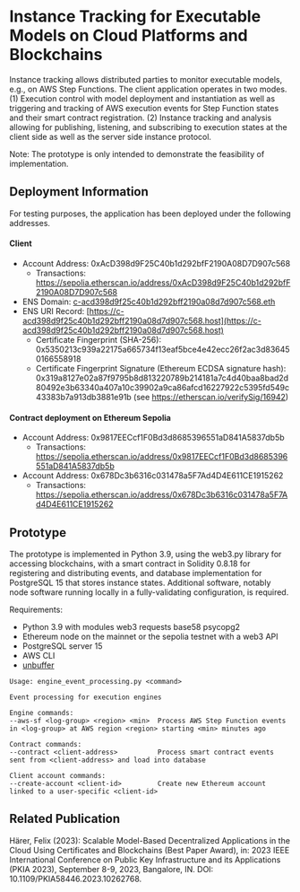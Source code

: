 # Instance Tracking for Executable Models on Cloud Platforms and Blockchains

Instance tracking allows distributed parties to monitor executable models, e.g., on AWS Step Functions. The client application operates in two modes. (1) Execution control with model deployment and instantiation as well as triggering and tracking of AWS execution events for Step Function states and their smart contract registration. (2) Instance tracking and analysis allowing for publishing, listening, and subscribing to execution states at the client side as well as the server side instance protocol.

Note: The prototype is only intended to demonstrate the feasibility of implementation.

## Deployment Information

For testing purposes, the application has been deployed under the following addresses.

#### Client
- Account Address: 0xAcD398d9F25C40b1d292bfF2190A08D7D907c568
  - Transactions: https://sepolia.etherscan.io/address/0xAcD398d9F25C40b1d292bfF2190A08D7D907c568
- ENS Domain: [c-acd398d9f25c40b1d292bff2190a08d7d907c568.eth](https://app.ens.domains/name/c-acd398d9f25c40b1d292bff2190a08d7d907c568.eth/details)
- ENS URI Record: [https://c-acd398d9f25c40b1d292bff2190a08d7d907c568.host](https://c-acd398d9f25c40b1d292bff2190a08d7d907c568.host)
  - Certificate Fingerprint (SHA-256): 0x5350213c939a22175a665734f13eaf5bce4e42ecc26f2ac3d836450166558918
  - Certificate Fingerprint Signature (Ethereum ECDSA signature hash): 0x319a8127e02a87f9795b8d813220789b214181a7c4d40baa8bad2d80492e3b63340a407a10c39902a9ca86afcd16227922c5395fd549c43383b7a913db3881e91b (see https://etherscan.io/verifySig/16942)

#### Contract deployment on Ethereum Sepolia
- Account Address: 0x9817EECcf1F0Bd3d8685396551aD841A5837db5b
  - Transactions: https://sepolia.etherscan.io/address/0x9817EECcf1F0Bd3d8685396551aD841A5837db5b
- Account Address: 0x678Dc3b6316c031478a5F7Ad4D4E611CE1915262
  - Transactions: https://sepolia.etherscan.io/address/0x678Dc3b6316c031478a5F7Ad4D4E611CE1915262

## Prototype

The prototype is implemented in Python 3.9, using the web3.py library for accessing blockchains, with a smart contract in Solidity 0.8.18 for registering and distributing events, and database implementation for PostgreSQL 15 that stores instance states. Additional software, notably node software running locally in a fully-validating configuration, is required. 

Requirements: 
- Python 3.9 with modules web3 requests base58 psycopg2
- Ethereum node on the mainnet or the sepolia testnet with a web3 API
- PostgreSQL server 15
- AWS CLI
- [unbuffer](https://manpages.ubuntu.com/manpages/jammy/man1/unbuffer.1.html)

```
Usage: engine_event_processing.py <command>

Event processing for execution engines

Engine commands:
--aws-sf <log-group> <region> <min>  Process AWS Step Function events in <log-group> at AWS region <region> starting <min> minutes ago

Contract commands:
--contract <client-address>          Process smart contract events sent from <client-address> and load into database

Client account commands:
--create-account <client-id>         Create new Ethereum account linked to a user-specific <client-id>

```

## Related Publication

Härer, Felix (2023): Scalable Model-Based Decentralized Applications in the Cloud Using Certificates and Blockchains (Best Paper Award), in: 2023 IEEE International Conference on Public Key Infrastructure and its Applications (PKIA 2023), September 8-9, 2023, Bangalore, IN. DOI: 10.1109/PKIA58446.2023.10262768. 
